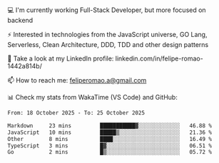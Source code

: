 💻 I'm currently working Full-Stack Developer, but more focused on backend

⚡ Interested in technologies from the JavaScript universe, GO Lang, Serverless, Clean Architecture, DDD, TDD and other design patterns

👥 Take a look at my LinkedIn profile: linkedin.com/in/felipe-romao-1442a814b/

📫 How to reach me: feliperomao.a@gmail.com

📊 Check my stats from WakaTime (VS Code) and GitHub:

<!--START_SECTION:waka-->

```txt
From: 18 October 2025 - To: 25 October 2025

Markdown     23 mins         ███████████▓░░░░░░░░░░░░░   46.88 %
JavaScript   10 mins         █████▒░░░░░░░░░░░░░░░░░░░   21.36 %
Other        8 mins          ████░░░░░░░░░░░░░░░░░░░░░   16.49 %
TypeScript   3 mins          █▓░░░░░░░░░░░░░░░░░░░░░░░   06.51 %
Go           2 mins          █▒░░░░░░░░░░░░░░░░░░░░░░░   05.72 %
```

<!--END_SECTION:waka-->
